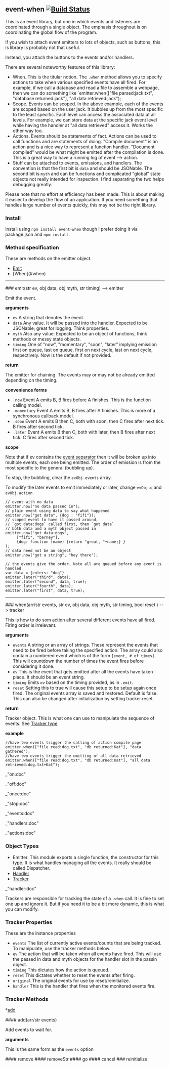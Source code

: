 ## event-when  [![Build Status](https://travis-ci.org/jostylr/event-when.png)](https://travis-ci.org/jostylr/event-when)

This is an event library, but one in which events and listeners are coordinated through a single object. The emphasis throughout is on coordinating the global flow of the program. 

If you wish to attach event emitters to lots of objects, such as buttons, this is library is probably not that useful. 

Instead, you attach the buttons to the events and/or handlers. 

There are several noteworthy features of this library:

* When. This is the titular notion. The `.when` method allows you to specify actions to take when various specified events have all fired. For example, if we call a database and read a file to assemble a webpage, then we can do something like `emitter.when(["file parsed:jack.txt", "database returned:jack"], "all data retrieved:jack");
* Scope. Events can be scoped. In the above example, each of the events are scoped based on the user jack. It bubbles up from the most specific to the least specific. Each level can access the associated data at all levels. For example, we can store data at the specific jack event level while having the handler at "all data retrieved" access it. Works the other way too.
* Actions. Events should be statements of fact. Actions can be used to call functions and are statements of doing. "Compile document" is an action and is a nice way to represent a function handler. "Document compiled" would be what might be emitted after the compilation is done. This is a great way to have a running log of event --> action. 
* Stuff can be attached to events, emissions, and handlers. The convention is that the first bit is `data` and should be JSONable. The second bit is `myth` and can be functions and complicated "global" state objects not really intended for inspection. I find separating the two helps debugging greatly. 

Please note that no effort at efficiency has been made. This is about making it easier to develop the flow of an application. If you need something that handles large number of events quickly, this may not be the right library. 

### Install

Install using `npm install event-when` though I prefer doing it via package.json and `npm install`. 

### Method specification

These are methods on the emitter object. 

* [Emit](#emit)
* [When[(#when)

---
<a name="emit" />
### emit(str ev, obj data, obj myth, str timing) --> emitter

Emit the event.  

__arguments__

* `ev`  A string that denotes the event. 
* `data` Any value. It will be passed into the handler. Expected to be JSONable; great for logging. Think properties.
* `myth` Also any value. Expected to be an object of functions, think methods or messy state objects. 
* `timing` One of "now", "momentary", "soon", "later" implying emission first on queue, last on queue, first on next cycle, last on next cycle, respectively. Now is the default if not provided. 

__return__

The emitter for chaining. The events may or may not be already emitted depending on the timing. 

__convenience forms__ 

* `.now`  Event A emits B, B fires before A finishes. This is the function calling model.
* `.momentary` Event A emits B, B fires after A finishes. This is more of a synchronous callback model. 
* `.soon` Event A emits B then C, both with soon, then C fires after next tick. B fires after second tick.
* `.later` Event A emits B then C, both with later, then B fires after next tick. C fires after second tick.

__scope__ 

Note that if ev contains the [event separator](#event-separator) then it will be broken up into multiple events, each one being emitted. The order of emission is from the most specific to the general (bubbling up). 

To stop, the bubbling, clear the `evObj.events` array. 

To modify the later events to emit immediately or later, change `evObj.q` and `evObj.action`. 

    // event with no data 
    emitter.now("no data passed in");
    // plain event using data to say what happened
    emitter.now("got data", {dog : "fifi"});
    // scoped event to have it passed around, 
    // `got data:dogs` called first, then `got data`
    // both data and a myth object passed in
    emitter.now("got data:dogs",
         ["fifi", "barney"], 
         {dog: function (name) {return "great, "+name;} }
    );
    // data need not be an object
    emitter.now("got a string", "hey there");
    
    // the events give the order. Note all are queued before any event is handled
    var data = {enters: "dog"}
    emitter.later("third", data);
    emitter.later("second", data, true);
    emitter.later("fourth", data);
    emitter.later("first", data, true);

---
<a name="when" />
### when(arr/str events, str ev, obj data, obj myth, str timing, bool reset ) --> tracker 

This is how to do som action after several different events have all fired. Firing order is irrelevant. 

__arguments__

* `events` A string or an array of strings. These represent the events that need to be fired before taking the specified action. The array could also contain a numbered event which is of the form `[event, # of times]`. This will countdown the number of times the event fires before considering it done. 
* `ev` This is the event that gets emitted after all the events have taken place. It should be an event string.
* `timing` Emits `ev` based on the timing provided, as in `.emit`.
* `reset` Setting this to true will cause this setup to be setup again once fired. The original events array is saved and restored. Default is false. This can also be changed after initialization by setting tracker.reset. 

__return__

Tracker object. This is what one can use to manipulate the sequence of events. See [Tracker type](#tracker)

__example__

    //have two events trigger the calling of action compile page
    emitter.when(["file read:dog.txt", "db returned:Kat"], "data gathered");
    //have two events trigger the emitting of all data retrieved
    emitter.when(["file read:dog.txt", "db returned:Kat"], "all data retrieved:dog.txt+Kat");

_"on:doc"

_"off:doc"

_"once:doc"

_"stop:doc"

_"events:doc"

_"handlers:doc"

_"actions:doc"

### Object Types

* Emitter. This module exports a single function, the constructor for this type. It is what handles managing all the events. It really should be called Dispatcher. 
* [Handler](#handler)
* [Tracker](#tracker)

_"handler:doc"

Trackers are responsible for tracking the state of a `.when` call. It is fine to set one up and ignore it. But if you need it to be a bit more dynamic, this is what you can modify. 
### Tracker Properties

These are the instance properties

* `events` The list of currently active events/counts that are being tracked. To manipulate, use the tracker methods below.
* `ev` The action that will be taken when all events have fired. This will use the     passed in data and myth objects for the handler slot in the passin object.
* `timing` This dictates how the action is queued. 
* `reset` This dictates whether to reset the events after firing. 
* `original` The original events for use by reset/reinitialize.
* `handler` This is the handler that fires when the monitored events fire.

### Tracker Methods

*[add](#tracker-add)
 
<a name="tracker-add" />
#### add(arr/str events) 

Add events to wait for.

__arguments__

This is the same form as the `events` option

<a name="tracker-add" />
#### remove

<a name="tracker-add" />
#### removeStr

<a name="tracker-add" />
#### go

<a name="tracker-add" />
#### cancel

<a name="tracker-add" />
### reinitialize